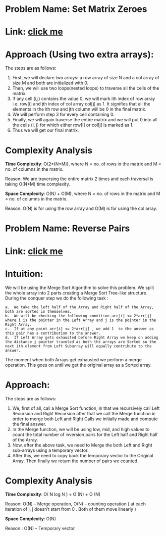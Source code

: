 # Problem Name:  Set Matrix Zeroes 
# Link: [click me](https://www.codingninjas.com/codestudio/problems/set-matrix-zeros_3846774)

# Approach (Using two extra arrays): #

The steps are as follows:

1.  First, we will declare two arrays: a row array of size N and a col array of size M and both are initialized with 0.
2.  Then, we will use two loops(nested loops) to traverse all the cells of the matrix.
3.  If any cell (i,j) contains the value 0, we will mark ith index of row array i.e. row[i] and jth index of col array col[j] as 1. It signifies that all the elements in the ith row and jth column will be 0 in the final matrix.
4.  We will perform step 3 for every cell containing 0.
5.  Finally, we will again traverse the entire matrix and we will put 0 into all the cells (i, j) for which either row[i] or col[j] is marked as 1.
6.  Thus we will get our final matrix.

# Complexity Analysis #

__Time Complexity__: O(2*(N*M)), where N = no. of rows in the matrix and M = no. of columns in the matrix.

Reason: We are traversing the entire matrix 2 times and each traversal is taking O(N*M) time complexity.

__Space Complexity__: O(N) + O(M), where N = no. of rows in the matrix and M = no. of columns in the matrix.

Reason: O(N) is for using the row array and O(M) is for using the col array.



# Problem Name:  Reverse Pairs 
# Link: [click me](https://www.codingninjas.com/codestudio/problems/reverse-pairs_1112652)

# Intuition: #

We will be using the Merge Sort Algorithm to solve this problem. We split the whole array into 2  parts creating a Merge Sort Tree-like structure. During the conquer step we do the following task : 

    a.  We take the left half of the Array and Right half of the Array, both are sorted in themselves.
    b.  We will be checking the following condition arr[i] <= 2*arr[j]  where i is the pointer in the Left Array and j is the pointer in the Right Array.
    c.  If at any point arr[i] <= 2*arr[j] , we add 1  to the answer as this pair has a contribution to the answer. 
    d.  If Left Array gets exhausted before Right Array we keep on adding the distance j pointer traveled as both the arrays are Sorted so the next ith element from Left Subarray will equally contribute to the answer.

The moment when both Arrays get exhausted we perform a merge operation. This goes on until we get the original array as a Sorted array.

# Approach: #

The steps are as follows:

1.  We, first of all, call a Merge Sort function, in that we recursively call Left Recursion and Right Recursion after that we call the Merge function in order to merge both Left and Right Calls we initially made and compute the final answer.
2.  In the Merge function, we will be using low, mid, and high values to count the total number of inversion pairs for the Left half and Right half of the Array.
3.  Now, after the above task, we need to Merge the both Left and Right sub-arrays using a temporary vector.
4.  After this, we need to copy back the temporary vector to the Original Array. Then finally we return the number of pairs we counted.

# Complexity Analysis #

__Time Complexity__: O( N log N ) + O (N) + O (N)   

Reason: O(N) – Merge operation, O(N) – counting operation ( at each iteration of i, j doesn’t start from 0 . Both of them move linearly ) 

__Space Complexity__: O(N) 

Reason : O(N) – Temporary vector
